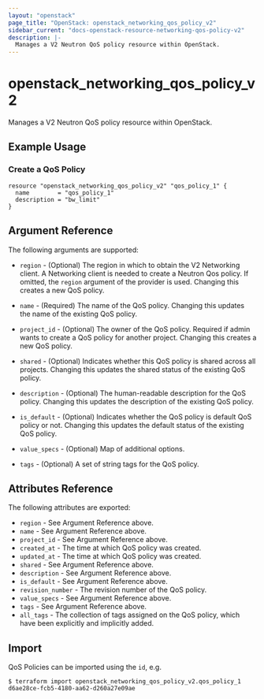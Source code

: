 ```yaml
---
layout: "openstack"
page_title: "OpenStack: openstack_networking_qos_policy_v2"
sidebar_current: "docs-openstack-resource-networking-qos-policy-v2"
description: |-
  Manages a V2 Neutron QoS policy resource within OpenStack.
---
```


# openstack\_networking\_qos_policy_v2

Manages a V2 Neutron QoS policy resource within OpenStack.

## Example Usage

### Create a QoS Policy

```hcl
resource "openstack_networking_qos_policy_v2" "qos_policy_1" {
  name        = "qos_policy_1"
  description = "bw_limit"
}
```

## Argument Reference

The following arguments are supported:

* `region` - (Optional) The region in which to obtain the V2 Networking client.
    A Networking client is needed to create a Neutron Qos policy. If omitted, the
    `region` argument of the provider is used. Changing this creates a new
    QoS policy.

* `name` - (Required) The name of the QoS policy. Changing this updates the name of
    the existing QoS policy.

* `project_id` - (Optional) The owner of the QoS policy. Required if admin wants to
    create a QoS policy for another project. Changing this creates a new QoS policy.

* `shared` - (Optional) Indicates whether this QoS policy is shared across
    all projects. Changing this updates the shared status of the existing
    QoS policy.

* `description` - (Optional) The human-readable description for the QoS policy.
    Changing this updates the description of the existing QoS policy.

* `is_default` - (Optional) Indicates whether the QoS policy is default
    QoS policy or not. Changing this updates the default status of the existing
    QoS policy.

* `value_specs` - (Optional) Map of additional options.

* `tags` - (Optional) A set of string tags for the QoS policy.

## Attributes Reference

The following attributes are exported:

* `region` - See Argument Reference above.
* `name` - See Argument Reference above.
* `project_id` - See Argument Reference above.
* `created_at` - The time at which QoS policy was created.
* `updated_at` - The time at which QoS policy was created.
* `shared` - See Argument Reference above.
* `description` - See Argument Reference above.
* `is_default` - See Argument Reference above.
* `revision_number` - The revision number of the QoS policy.
* `value_specs` - See Argument Reference above.
* `tags` - See Argument Reference above.
* `all_tags` - The collection of tags assigned on the QoS policy, which have been
  explicitly and implicitly added.

## Import

QoS Policies can be imported using the `id`, e.g.

```
$ terraform import openstack_networking_qos_policy_v2.qos_policy_1 d6ae28ce-fcb5-4180-aa62-d260a27e09ae
```
